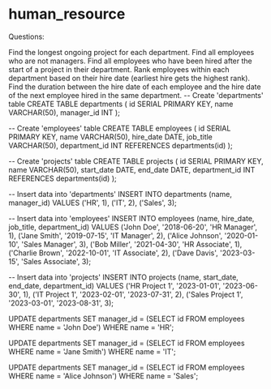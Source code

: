 # human_resource
Questions:

Find the longest ongoing project for each department.
Find all employees who are not managers.
Find all employees who have been hired after the start of a project in their department.
Rank employees within each department based on their hire date (earliest hire gets the highest rank).
Find the duration between the hire date of each employee and the hire date of the next employee hired in the same department.
-- Create 'departments' table CREATE TABLE departments ( id SERIAL PRIMARY KEY, name VARCHAR(50), manager_id INT );

-- Create 'employees' table CREATE TABLE employees ( id SERIAL PRIMARY KEY, name VARCHAR(50), hire_date DATE, job_title VARCHAR(50), department_id INT REFERENCES departments(id) );

-- Create 'projects' table CREATE TABLE projects ( id SERIAL PRIMARY KEY, name VARCHAR(50), start_date DATE, end_date DATE, department_id INT REFERENCES departments(id) );

-- Insert data into 'departments' INSERT INTO departments (name, manager_id) VALUES ('HR', 1), ('IT', 2), ('Sales', 3);

-- Insert data into 'employees' INSERT INTO employees (name, hire_date, job_title, department_id) VALUES ('John Doe', '2018-06-20', 'HR Manager', 1), ('Jane Smith', '2019-07-15', 'IT Manager', 2), ('Alice Johnson', '2020-01-10', 'Sales Manager', 3), ('Bob Miller', '2021-04-30', 'HR Associate', 1), ('Charlie Brown', '2022-10-01', 'IT Associate', 2), ('Dave Davis', '2023-03-15', 'Sales Associate', 3);

-- Insert data into 'projects' INSERT INTO projects (name, start_date, end_date, department_id) VALUES ('HR Project 1', '2023-01-01', '2023-06-30', 1), ('IT Project 1', '2023-02-01', '2023-07-31', 2), ('Sales Project 1', '2023-03-01', '2023-08-31', 3);

   UPDATE departments
SET manager_id = (SELECT id FROM employees WHERE name = 'John Doe') WHERE name = 'HR';

UPDATE departments SET manager_id = (SELECT id FROM employees WHERE name = 'Jane Smith') WHERE name = 'IT';

UPDATE departments SET manager_id = (SELECT id FROM employees WHERE name = 'Alice Johnson') WHERE name = 'Sales';
